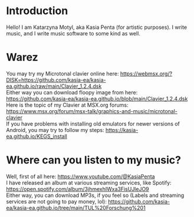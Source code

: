 # Introduction
Hello! I am Katarzyna Motyl, aka Kasia Penta (for artistic purposes).
I write music, and I write music software to some kind as well.

# Warez
You may try my Microtonal clavier online here: <https://webmsx.org/?DISK=https://github.com/kasia-ea/kasia-ea.github.io/raw/main/Clavier_1.2.4.dsk>  
Either way you can download floopy image from here: <https://github.com/kasia-ea/kasia-ea.github.io/blob/main/Clavier_1.2.4.dsk>  
Here is the topic of my Clavier at MSX.org forums: <https://www.msx.org/forum/msx-talk/graphics-and-music/microtonal-clavier>  
If you have problems with installing old emulators for newer versions of Android, you may try to follow my steps: <https://kasia-ea.github.io/KEGS_install>

# Where can you listen to my music?  
Well, first of all here: <https://www.youtube.com/@KasiaPenta>  
I have released an album at various streaming services, like Spotify: <https://open.spotify.com/album/3jhmexhIWxa3FisUJleJO9>  
Either way, you can download MP3s, if you feel so (Labels and streaming services are not going to pay money, lol): <https://github.com/kasia-ea/kasia-ea.github.io/tree/main/TUL%20Forschung%201>  
